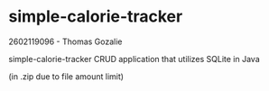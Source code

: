 # simple-calorie-tracker

2602119096 - Thomas Gozalie

simple-calorie-tracker CRUD application that utilizes SQLite in Java

(in .zip due to file amount limit)
